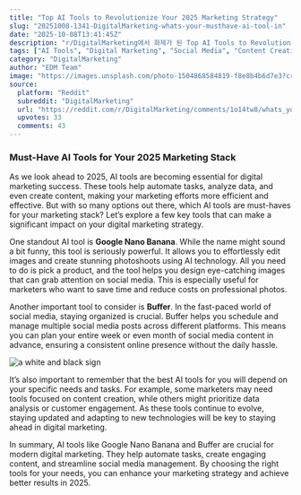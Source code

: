 ```yaml
---
title: "Top AI Tools to Revolutionize Your 2025 Marketing Strategy"
slug: "20251008-1341-DigitalMarketing-whats-your-musthave-ai-tool-in"
date: "2025-10-08T13:41:45Z"
description: "r/DigitalMarketing에서 화제가 된 Top AI Tools to Revolutionize Your 2025 Marketing Strategy에 대한 깊이 있는 분석과 인사이트"
tags: ["AI Tools", "Digital Marketing", "Social Media", "Content Creation"]
category: "DigitalMarketing"
author: "EDM Team"
image: "https://images.unsplash.com/photo-1504868584819-f8e8b4b6d7e3?crop=entropy&cs=tinysrgb&fit=max&fm=jpg&ixid=M3w3OTU0NDF8MHwxfHNlYXJjaHw0MHx8ZGlnaXRhbCUyMG1hcmtldGluZ3xlbnwxfDB8fHwxNzU5OTMwODk0fDA&ixlib=rb-4.1.0&q=80&w=1080"
source:
  platform: "Reddit"
  subreddit: "DigitalMarketing"
  url: "https://reddit.com/r/DigitalMarketing/comments/1o14tw8/whats_your_musthave_ai_tool_in_your_2025/"
  upvotes: 33
  comments: 43
---
```


### Must-Have AI Tools for Your 2025 Marketing Stack

As we look ahead to 2025, AI tools are becoming essential for digital marketing success. These tools help automate tasks, analyze data, and even create content, making your marketing efforts more efficient and effective. But with so many options out there, which AI tools are must-haves for your marketing stack? Let’s explore a few key tools that can make a significant impact on your digital marketing strategy.

One standout AI tool is **Google Nano Banana**. While the name might sound a bit funny, this tool is seriously powerful. It allows you to effortlessly edit images and create stunning photoshoots using AI technology. All you need to do is pick a product, and the tool helps you design eye-catching images that can grab attention on social media. This is especially useful for marketers who want to save time and reduce costs on professional photos.

Another important tool to consider is **Buffer**. In the fast-paced world of social media, staying organized is crucial. Buffer helps you schedule and manage multiple social media posts across different platforms. This means you can plan your entire week or even month of social media content in advance, ensuring a consistent online presence without the daily hassle.

![a white and black sign](https://images.unsplash.com/photo-1657812160299-6b656decd5b1?crop=entropy&cs=tinysrgb&fit=max&fm=jpg&ixid=M3w3OTU0NDF8MHwxfHNlYXJjaHwyOXx8c2VvfGVufDF8MHx8fDE3NTk4ODg4MzN8MA&ixlib=rb-4.1.0&q=80&w=1080)

It’s also important to remember that the best AI tools for you will depend on your specific needs and tasks. For example, some marketers may need tools focused on content creation, while others might prioritize data analysis or customer engagement. As these tools continue to evolve, staying updated and adapting to new technologies will be key to staying ahead in digital marketing.

In summary, AI tools like Google Nano Banana and Buffer are crucial for modern digital marketing. They help automate tasks, create engaging content, and streamline social media management. By choosing the right tools for your needs, you can enhance your marketing strategy and achieve better results in 2025.